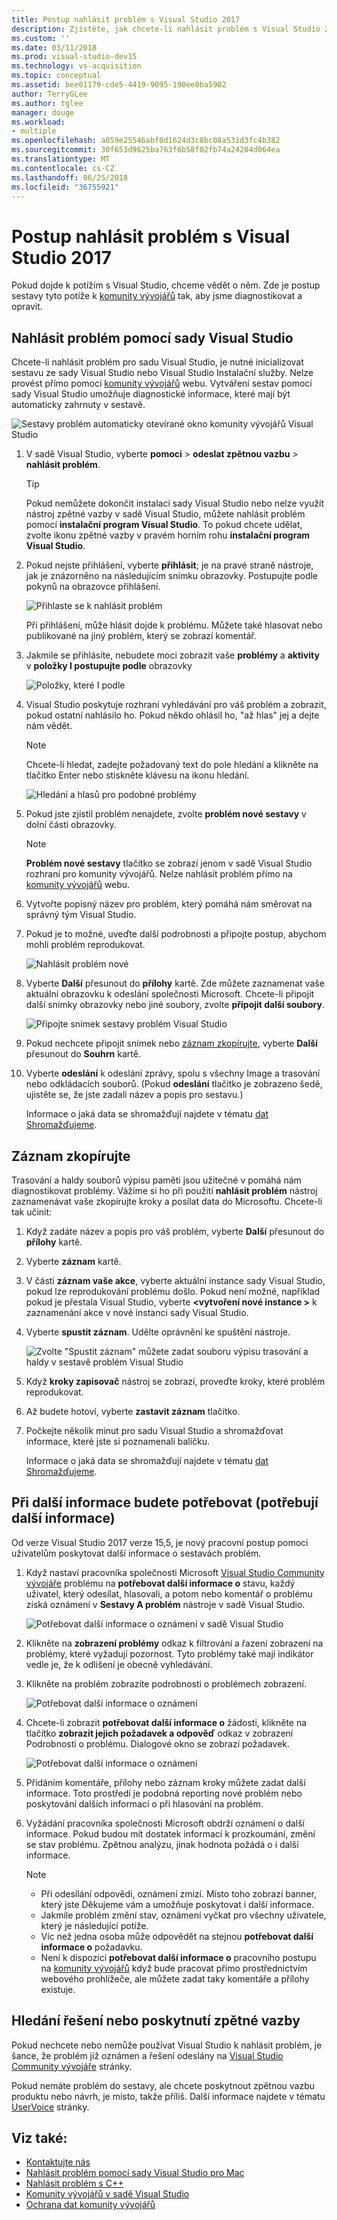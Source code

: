 ```yaml
---
title: Postup nahlásit problém s Visual Studio 2017
description: Zjistěte, jak chcete-li nahlásit problém s Visual Studio 2017 společnosti Microsoft, takže jsme diagnostikovat a opravit.
ms.custom: ''
ms.date: 03/11/2018
ms.prod: visual-studio-dev15
ms.technology: vs-acquisition
ms.topic: conceptual
ms.assetid: bee01179-cde5-4419-9095-190ee0ba5902
author: TerryGLee
ms.author: tglee
manager: douge
ms.workload:
- multiple
ms.openlocfilehash: a059e25546abf0d1624d3c8bc08a531d3fc4b382
ms.sourcegitcommit: 30f653d9625ba763f6b58f02fb74a24204d064ea
ms.translationtype: MT
ms.contentlocale: cs-CZ
ms.lasthandoff: 06/25/2018
ms.locfileid: "36755921"
---
```

# <a name="how-to-report-a-problem-with-visual-studio-2017"></a>Postup nahlásit problém s Visual Studio 2017

Pokud dojde k potížím s Visual Studio, chceme vědět o něm. Zde je postup sestavy tyto potíže k [komunity vývojářů](https://developercommunity.visualstudio.com/) tak, aby jsme diagnostikovat a opravit.

## <a name="report-a-problem-by-using-visual-studio"></a>Nahlásit problém pomocí sady Visual Studio

Chcete-li nahlásit problém pro sadu Visual Studio, je nutné inicializovat sestavu ze sady Visual Studio nebo Visual Studio Instalační služby. Nelze provést přímo pomocí [komunity vývojářů](https://developercommunity.visualstudio.com/) webu. Vytváření sestav pomocí sady Visual Studio umožňuje diagnostické informace, které mají být automaticky zahrnuty v sestavě.

![Sestavy problém automaticky otevírané okno komunity vývojářů Visual Studio](media/report-an-issue.png)

1. V sadě Visual Studio, vyberte **pomoci** > **odeslat zpětnou vazbu** > **nahlásit problém**.

   > [!TIP]
   > Pokud nemůžete dokončit instalaci sady Visual Studio nebo nelze využít nástroj zpětné vazby v sadě Visual Studio, můžete nahlásit problém pomocí **instalační program Visual Studio**. To pokud chcete udělat, zvolte ikonu zpětné vazby v pravém horním rohu **instalační program Visual Studio**.

1. Pokud nejste přihlášení, vyberte **přihlásit**; je na pravé straně nástroje, jak je znázorněno na následujícím snímku obrazovky. Postupujte podle pokynů na obrazovce přihlášení.

   ![Přihlaste se k nahlásit problém](../ide/media/sign-in-new-ux.png)

   Při přihlášení, může hlásit dojde k problému. Můžete také hlasovat nebo publikované na jiný problém, který se zobrazí komentář.

1. Jakmile se přihlásíte, nebudete moci zobrazit vaše **problémy** a **aktivity** v **položky I postupujte podle** obrazovky

    ![Položky, které I podle](../ide/media/items-i-follow.png)

1. Visual Studio poskytuje rozhraní vyhledávání pro váš problém a zobrazit, pokud ostatní nahlásilo ho. Pokud někdo ohlásil ho, "až hlas" jej a dejte nám vědět.
   > [!NOTE]
   > Chcete-li hledat, zadejte požadovaný text do pole hledání a klikněte na tlačítko Enter nebo stiskněte klávesu na ikonu hledání.

   ![Hledání a hlasů pro podobné problémy](../ide/media/search-and-vote.png)

1. Pokud jste zjistil problém nenajdete, zvolte **problém nové sestavy** v dolní části obrazovky.

   > [!NOTE]
   > **Problém nové sestavy** tlačítko se zobrazí jenom v sadě Visual Studio rozhraní pro komunity vývojářů. Nelze nahlásit problém přímo na [komunity vývojářů](https://developercommunity.visualstudio.com/) webu.

1. Vytvořte popisný název pro problém, který pomáhá nám směrovat na správný tým Visual Studio.

1. Pokud je to možné, uveďte další podrobnosti a připojte postup, abychom mohli problém reprodukovat.

   ![Nahlásit problém nové](../ide/media/report-new-problem.png)

1. Vyberte **Další** přesunout do **přílohy** kartě. Zde můžete zaznamenat vaše aktuální obrazovku k odeslání společnosti Microsoft. Chcete-li připojit další snímky obrazovky nebo jiné soubory, zvolte **připojit další soubory**.

   ![Připojte snímek sestavy problém Visual Studio](media/report-a-problem-screenshot.png)

1. Pokud nechcete připojit snímek nebo [záznam zkopírujte](#record-a-repro), vyberte **Další** přesunout do **Souhrn** kartě.

1. Vyberte **odeslání** k odeslání zprávy, spolu s všechny Image a trasování nebo odkládacích souborů. (Pokud **odeslání** tlačítko je zobrazeno šedě, ujistěte se, že jste zadali název a popis pro sestavu.)

   Informace o jaká data se shromažďují najdete v tématu [dat Shromažďujeme](developer-community-privacy.md#data-we-collect).

## <a name="record-a-repro"></a>Záznam zkopírujte

Trasování a haldy souborů výpisu paměti jsou užitečné v pomáhá nám diagnostikovat problémy. Vážíme si ho při použití **nahlásit problém** nástroj zaznamenávat vaše zkopírujte kroky a posílat data do Microsoftu. Chcete-li tak učinit:

1. Když zadáte název a popis pro váš problém, vyberte **Další** přesunout do **přílohy** kartě.

1. Vyberte **záznam** kartě.

1. V části **záznam vaše akce**, vyberte aktuální instance sady Visual Studio, pokud lze reprodukování problému došlo. Pokud není možné, například pokud je přestala Visual Studio, vyberte  **\<vytvoření nové instance >** k zaznamenání akce v nové instanci sady Visual Studio.

1. Vyberte **spustit záznam**. Udělte oprávnění ke spuštění nástroje.

   ![Zvolte "Spustit záznam" můžete zadat souboru výpisu trasování a haldy v sestavě problém Visual Studio](../ide/media/record-dialog-box.png)

1. Když **kroky zapisovač** nástroj se zobrazí, proveďte kroky, které problém reprodukovat.

1. Až budete hotoví, vyberte **zastavit záznam** tlačítko.

1. Počkejte několik minut pro sadu Visual Studio a shromažďovat informace, které jste si poznamenali balíčku.

   Informace o jaká data se shromažďují najdete v tématu [dat Shromažďujeme](developer-community-privacy.md#data-we-collect).

## <a name="when-further-information-is-needed-need-more-info"></a>Při další informace budete potřebovat (potřebují další informace)

Od verze Visual Studio 2017 verze 15,5, je nový pracovní postup pomoci uživatelům poskytovat další informace o sestavách problém.

1. Když nastaví pracovníka společnosti Microsoft [Visual Studio Community vývojáře](https://developercommunity.visualstudio.com/) problému na **potřebovat další informace o** stavu, každý uživatel, který odesílat, hlasovali, a potom nebo komentář o problému získá oznámení v **Sestavy A problém** nástroje v sadě Visual Studio.

   ![Potřebovat další informace o oznámení v sadě Visual Studio](../ide/media/nmi-notification.png)

1. Klikněte na **zobrazení problémy** odkaz k filtrování a řazení zobrazení na problémy, které vyžadují pozornost. Tyto problémy také mají indikátor vedle je, že k odlišení je obecně vyhledávání.

1. Klikněte na problém zobrazíte podrobnosti o problémech zobrazení.

   ![Potřebovat další informace o oznámení](../ide/media/nmi-details-view.png)

1. Chcete-li zobrazit **potřebovat další informace o** žádosti, klikněte na tlačítko **zobrazit jejich požadavek a odpověď** odkaz v zobrazení Podrobnosti o problému. Dialogové okno se zobrazí požadavek.

   ![Potřebovat další informace o oznámení](../ide/media/nmi-request.png)

1. Přidáním komentáře, přílohy nebo záznam kroky můžete zadat další informace. Toto prostředí je podobná reporting nové problém nebo poskytování dalších informací o při hlasování na problém.

1. Vyžádání pracovníka společnosti Microsoft obdrží oznámení o další informace. Pokud budou mít dostatek informací k prozkoumání, změní se stav problému. Zpětnou analýzu, jinak hodnota požádá o i další informace.

   > [!NOTE]
   > * Při odesílání odpovědi, oznámení zmizí. Místo toho zobrazí banner, který jste Děkujeme vám a umožňuje poskytovat i další informace.
   > * Jakmile problém změní stav, oznámení vyčkat pro všechny uživatele, který je následující potíže.
   > * Víc než jedna osoba může odpovědět na stejnou **potřebovat další informace o** požadavku.
   > * Není k dispozici **potřebovat další informace o** pracovního postupu na [komunity vývojářů](https://developercommunity.visualstudio.com/) když bude pracovat přímo prostřednictvím webového prohlížeče, ale můžete zadat taky komentáře a přílohy existuje.

## <a name="search-for-solutions-or-provide-feedback"></a>Hledání řešení nebo poskytnutí zpětné vazby

Pokud nechcete nebo nemůže používat Visual Studio k nahlásit problém, je šance, že problém již oznámen a řešení odeslány na [Visual Studio Community vývojáře](https://developercommunity.visualstudio.com/) stránky.

Pokud nemáte problém do sestavy, ale chcete poskytnout zpětnou vazbu produktu nebo návrh, je místo, takže příliš. Další informace najdete v tématu [UserVoice](https://visualstudio.uservoice.com/forums/121579-visual-studio-ide) stránky.

## <a name="see-also"></a>Viz také:

* [Kontaktujte nás](../ide/talk-to-us.md)
* [Nahlásit problém pomocí sady Visual Studio pro Mac](/visualstudio/mac/report-a-problem)
* [Nahlásit problém s C++](/cpp/how-to-report-a-problem-with-the-visual-cpp-toolset)
* [Komunity vývojářů v sadě Visual Studio](https://developercommunity.visualstudio.com/)
* [Ochrana dat komunity vývojářů](developer-community-privacy.md)